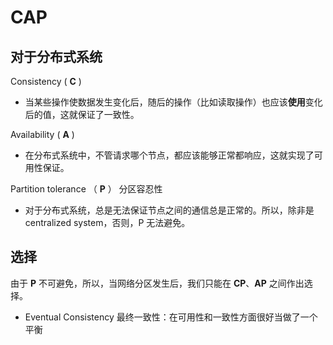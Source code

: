 # CAP


## 对于分布式系统

Consistency ( **C** )

- 当某些操作使数据发生变化后，随后的操作（比如读取操作）也应该**使用**变化后的值，这就保证了一致性。

Availability ( **A** )

- 在分布式系统中，不管请求哪个节点，都应该能够正常都响应，这就实现了可用性保证。

Partition tolerance （ **P** ） 分区容忍性

- 对于分布式系统，总是无法保证节点之间的通信总是正常的。所以，除非是 centralized system，否则，P 无法避免。

## 选择

由于 **P** 不可避免，所以，当网络分区发生后，我们只能在 **CP**、**AP** 之间作出选择。

 - Eventual Consistency 最终一致性：在可用性和一致性方面很好当做了一个平衡

 







